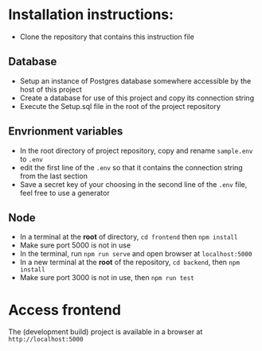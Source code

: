 # Installation instructions:
- Clone the repository that contains this instruction file
## Database
- Setup an instance of Postgres database somewhere accessible by the host of this project
- Create a database for use of this project and copy its connection string
- Execute the Setup.sql file in the root of the project repository
## Envrionment variables
- In the root directory of project repository, copy and rename `sample.env` to `.env`
- edit the first line of the `.env` so that it contains the connection string from the last section
- Save a secret key of your choosing in the second line of the `.env` file, feel free to use a generator
## Node
- In a terminal at the **root** of  directory, `cd frontend` then `npm install`
- Make sure port 5000 is not in use
- In the terminal, run `npm run serve` and open browser at `localhost:5000`
- In a new terminal at the **root** of the repository, `cd backend`, then `npm install`
- Make sure port 3000 is not in use, then `npm run test`

# Access frontend
The (development build) project is available in a browser at `http://localhost:5000`